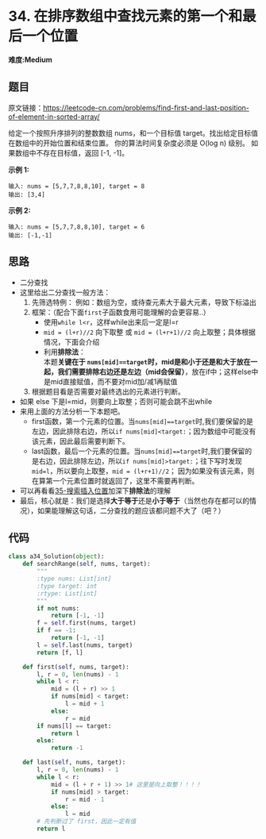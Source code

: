 # 34. 在排序数组中查找元素的第一个和最后一个位置
**难度:Medium**
## 题目
原文链接：https://leetcode-cn.com/problems/find-first-and-last-position-of-element-in-sorted-array/

给定一个按照升序排列的整数数组 nums，和一个目标值 target。找出给定目标值在数组中的开始位置和结束位置。 
你的算法时间复杂度必须是 O(log n) 级别。 
如果数组中不存在目标值，返回 [-1, -1]。

**示例 1:**
```
输入: nums = [5,7,7,8,8,10], target = 8
输出: [3,4]
```
**示例 2:**
```
输入: nums = [5,7,7,8,8,10], target = 6
输出: [-1,-1]
```
## 思路
* 二分查找
* 这里给出二分查找一般方法：
  1. 先筛选特例：
    例如：数组为空，或待查元素大于最大元素，导致下标溢出
  2. 框架：（配合下面`first`子函数食用可能理解的会更容易..）
      * 使用`while l<r`，这样while出来后一定是l=r
      * `mid = (l+r)//2` 向下取整 或  `mid = (l+r+1)//2` 向上取整；具体根据情况，下面会介绍
      * 利用**排除法**：  
        本题**关键在于 `nums[mid]==target`时，mid是和小于还是和大于放在一起，我们需要排除右边还是左边（mid会保留）**，放在if中；这样else中是mid直接赋值，而不要对mid加/减1再赋值
  3. 根据题目看是否需要对最终选出的元素进行判断。
* 如果 else 下是l=mid，则要向上取整；否则可能会跳不出while
* 来用上面的方法分析一下本题吧。
  * first函数，第一个元素的位置。当`nums[mid]==target`时,我们要保留的是左边，因此排除右边，所以`if nums[mid]<target:`；因为数组中可能没有该元素，因此最后需要判断下。
  * last函数，最后一个元素的位置。当`nums[mid]==target`时,我们要保留的是右边，因此排除左边，所以`if nums[mid]>target:`；往下写时发现`mid=l`，所以要向上取整，`mid = (l+r+1)//2`；
  因为如果没有该元素，则在算第一个元素位置时就返回了，这里不需要再判断。
* 可以再看看[35-搜索插入位置](https://github.com/czzbb/leetcode-python/blob/master/code/0035-%E6%90%9C%E7%B4%A2%E6%8F%92%E5%85%A5%E4%BD%8D%E7%BD%AE.md)加深下**排除法**的理解
* 最后，核心就是：我们是选择**大于等于**还是**小于等于**（当然也存在都可以的情况），如果能理解这句话，二分查找的题应该都问题不大了（吧？）
## 代码
```python
class a34_Solution(object):
    def searchRange(self, nums, target):
        """
        :type nums: List[int]
        :type target: int
        :rtype: List[int]
        """
        if not nums:
            return [-1, -1]
        f = self.first(nums, target)
        if f == -1:
            return [-1, -1]
        l = self.last(nums, target)
        return [f, l]

    def first(self, nums, target):
        l, r = 0, len(nums) - 1
        while l < r:
            mid = (l + r) >> 1
            if nums[mid] < target:
                l = mid + 1
            else:
                r = mid
        if nums[l] == target:
            return l
        else:
            return -1

    def last(self, nums, target):
        l, r = 0, len(nums) - 1
        while l < r:
            mid = (l + r + 1) >> 1# 这里是向上取整！！！！
            if nums[mid] > target:
                r = mid - 1
            else:
                l = mid
        # 先判断过了 first，因此一定有值
        return l
```
